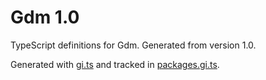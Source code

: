 # Gdm 1.0

TypeScript definitions for Gdm. Generated from version 1.0.

Generated with [gi.ts](https://gitlab.gnome.org/ewlsh/gi.ts) and tracked in [packages.gi.ts](https://gitlab.gnome.org/ewlsh/packages.gi.ts).
